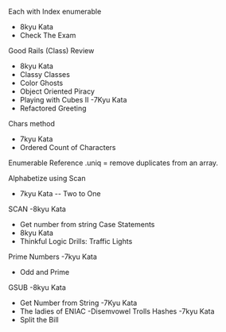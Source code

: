 Each with Index enumerable 
 - 8kyu Kata
 - Check The Exam
 
Good Rails (Class) Review
- 8kyu Kata
- Classy Classes 
- Color Ghosts
- Object Oriented Piracy
- Playing with Cubes II
-7Kyu Kata
- Refactored Greeting


Chars method
- 7kyu Kata
- Ordered Count of Characters



Enumerable Reference
.uniq = remove duplicates from an array. 

Alphabetize using Scan
- 7kyu Kata
-- Two to One

SCAN
-8kyu Kata
- Get number from string
Case Statements
- 8kyu Kata
- Thinkful Logic Drills: Traffic Lights

Prime Numbers
-7kyu Kata
- Odd and Prime

GSUB 
-8kyu Kata
- Get Number from String
-7Kyu Kata
- The ladies of ENIAC
-Disemvowel Trolls
Hashes
-7kyu Kata
- Split the Bill


